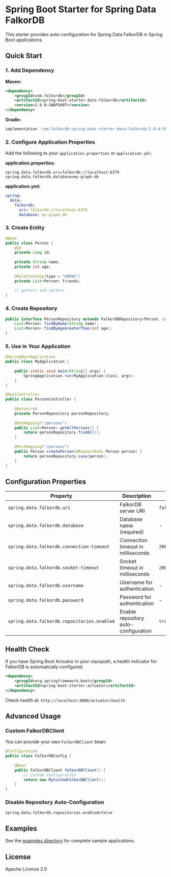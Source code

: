 # Spring Boot Starter for Spring Data FalkorDB

This starter provides auto-configuration for Spring Data FalkorDB in Spring Boot applications.

## Quick Start

### 1. Add Dependency

**Maven:**
```xml
<dependency>
    <groupId>com.falkordb</groupId>
    <artifactId>spring-boot-starter-data-falkordb</artifactId>
    <version>1.0.0-SNAPSHOT</version>
</dependency>
```

**Gradle:**
```gradle
implementation 'com.falkordb:spring-boot-starter-data-falkordb:1.0.0-SNAPSHOT'
```

### 2. Configure Application Properties

Add the following to your `application.properties` or `application.yml`:

**application.properties:**
```properties
spring.data.falkordb.uri=falkordb://localhost:6379
spring.data.falkordb.database=my-graph-db
```

**application.yml:**
```yaml
spring:
  data:
    falkordb:
      uri: falkordb://localhost:6379
      database: my-graph-db
```

### 3. Create Entity

```java
@Node
public class Person {
    @Id
    private Long id;
    
    private String name;
    private int age;
    
    @Relationship(type = "KNOWS")
    private List<Person> friends;
    
    // getters and setters
}
```

### 4. Create Repository

```java
public interface PersonRepository extends FalkorDBRepository<Person, Long> {
    List<Person> findByName(String name);
    List<Person> findByAgeGreaterThan(int age);
}
```

### 5. Use in Your Application

```java
@SpringBootApplication
public class MyApplication {
    
    public static void main(String[] args) {
        SpringApplication.run(MyApplication.class, args);
    }
}

@RestController
public class PersonController {
    
    @Autowired
    private PersonRepository personRepository;
    
    @GetMapping("/persons")
    public List<Person> getAllPersons() {
        return personRepository.findAll();
    }
    
    @PostMapping("/persons")
    public Person createPerson(@RequestBody Person person) {
        return personRepository.save(person);
    }
}
```

## Configuration Properties

| Property | Description | Default |
|----------|-------------|---------|
| `spring.data.falkordb.uri` | FalkorDB server URI | `falkordb://localhost:6379` |
| `spring.data.falkordb.database` | Database name (required) | - |
| `spring.data.falkordb.connection-timeout` | Connection timeout in milliseconds | `2000` |
| `spring.data.falkordb.socket-timeout` | Socket timeout in milliseconds | `2000` |
| `spring.data.falkordb.username` | Username for authentication | - |
| `spring.data.falkordb.password` | Password for authentication | - |
| `spring.data.falkordb.repositories.enabled` | Enable repository auto-configuration | `true` |

## Health Check

If you have Spring Boot Actuator in your classpath, a health indicator for FalkorDB is automatically configured.

```xml
<dependency>
    <groupId>org.springframework.boot</groupId>
    <artifactId>spring-boot-starter-actuator</artifactId>
</dependency>
```

Check health at: `http://localhost:8080/actuator/health`

## Advanced Usage

### Custom FalkorDBClient

You can provide your own `FalkorDBClient` bean:

```java
@Configuration
public class FalkorDBConfig {
    
    @Bean
    public FalkorDBClient falkorDBClient() {
        // Custom configuration
        return new MyCustomFalkorDBClient();
    }
}
```

### Disable Repository Auto-Configuration

```properties
spring.data.falkordb.repositories.enabled=false
```

## Examples

See the [examples directory](../examples) for complete sample applications.

## License

Apache License 2.0
